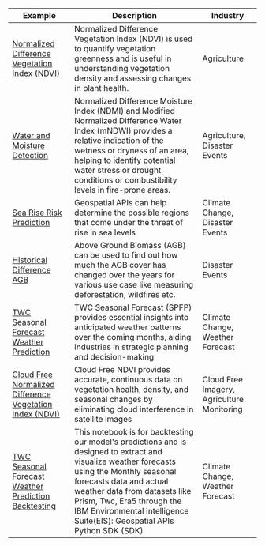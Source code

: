 Example | Description                                                                                                                                                                                                                                                                 | Industry
--------|-----------------------------------------------------------------------------------------------------------------------------------------------------------------------------------------------------------------------------------------------------------------------------|----------
[Normalized Difference Vegetation Index (NDVI)](samples/v3/agriculture_ndvi/calculate_ndvi.ipynb) | Normalized Difference Vegetation Index (NDVI) is used to quantify vegetation greenness and is useful in understanding vegetation density and assessing changes in plant health.                                                                                             | Agriculture
[Water and Moisture Detection](samples/v3/agriculture_water_and_moisture_detection/detect_changes_water_moisture_indices.ipynb) | Normalized Difference Moisture Index (NDMI) and Modified Normalized Difference Water Index (mNDWI) provides a relative indication of the wetness or dryness of an area, helping to identify potential water stress or drought conditions or combustibility levels in fire-prone areas. | Agriculture, Disaster Events
[Sea Rise Risk Prediction](samples/v3/climate_change_tidal_surge/predict_sea_level_rise_risk.ipynb) | Geospatial APIs can help determine the possible regions that come under the threat of rise in sea levels                                                                                                                                                                    | Climate Change, Disaster Events
[Historical Difference AGB](samples/v3/disaster_events_deforestation/calculate_wildfire_impact_agb.ipynb) | Above Ground Biomass (AGB) can be used to find out how much the AGB cover has changed over the years for various use case like measuring deforestation, wildfires etc. | Disaster Events
[TWC Seasonal Forecast Weather Prediction](samples/v3/weather_forecast/forecast_7m_weather_outlook_nyc.ipynb) | TWC Seasonal Forecast (SPFP) provides essential insights into anticipated weather patterns over the coming months, aiding industries in strategic planning and decision-making | Climate Change, Weather Forecast
[Cloud Free Normalized Difference Vegetation Index (NDVI)](samples/v3/cloudfree_ndvi/monitor_vegetation_ndvi.ipynb) | Cloud Free NDVI provides accurate, continuous data on vegetation health, density, and seasonal changes by eliminating cloud interference in satellite images | Cloud Free Imagery, Agriculture Monitoring
[TWC Seasonal Forecast Weather Prediction Backtesting](samples/v3/weather_forecast/twcPredictionAndActualComparison.ipynb) | This notebook is for backtesting our model's predictions and is designed to extract and visualize weather forecasts using the Monthly seasonal forecasts data and actual weather data from datasets like Prism, Twc, Era5 through the IBM Environmental Intelligence Suite(EIS): Geospatial APIs Python SDK (SDK).| Climate Change, Weather Forecast
